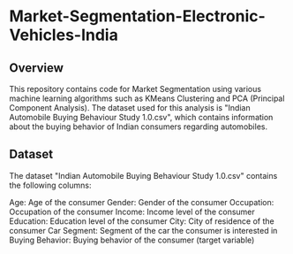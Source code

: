 # Market-Segmentation-Electronic-Vehicles-India

## Overview
This repository contains code for Market Segmentation using various machine learning algorithms such as KMeans Clustering and PCA (Principal Component Analysis). The dataset used for this analysis is "Indian Automobile Buying Behaviour Study 1.0.csv", which contains information about the buying behavior of Indian consumers regarding automobiles.

## Dataset
The dataset "Indian Automobile Buying Behaviour Study 1.0.csv" contains the following columns:

Age: Age of the consumer
Gender: Gender of the consumer
Occupation: Occupation of the consumer
Income: Income level of the consumer
Education: Education level of the consumer
City: City of residence of the consumer
Car Segment: Segment of the car the consumer is interested in
Buying Behavior: Buying behavior of the consumer (target variable)

